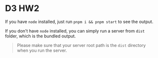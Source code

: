 # D3 HW2

If you have `node` installed, just run `pnpm i && pnpm start` to see the output.

If you don't have `node` installed, you can simply run a server from `dist` folder, which is the bundled output.

> Please make sure that your server root path is the `dist` directory when you run the server.
